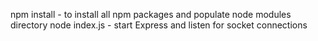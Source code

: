 npm install - to install all npm packages and populate node modules directory
node index.js - start Express and listen for socket connections
